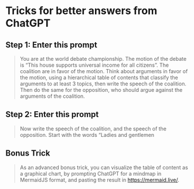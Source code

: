 # Tricks for better answers from ChatGPT

## Step 1: Enter this prompt

> You are at the world debate championship. The motion of the debate is “This house supports universal income for all citizens”. The coalition are in favor of the motion. Think about arguments in favor of the motion, using a hierarchical table of contents that classify the arguments to at least 3 topics, then write the speech of the coalition. Then do the same for the opposition, who should argue against the arguments of the coalition.

## Step 2: Enter this prompt

> Now write the speech of the coalition, and the speech of the opposition. Start with the words “Ladies and gentlemen

## Bonus Trick

>As an advanced bonus trick, you can visualize the table of content as a graphical chart, by prompting ChatGPT for a mindmap in MermaidJS format, and pasting the result in <https://mermaid.live/>.
